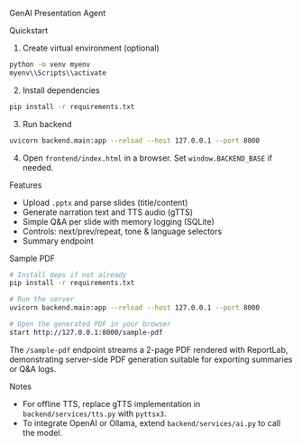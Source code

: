 GenAI Presentation Agent

Quickstart

1) Create virtual environment (optional)

```bash
python -m venv myenv
myenv\\Scripts\\activate
```

2) Install dependencies

```bash
pip install -r requirements.txt
```

3) Run backend

```bash
uvicorn backend.main:app --reload --host 127.0.0.1 --port 8000
```

4) Open `frontend/index.html` in a browser. Set `window.BACKEND_BASE` if needed.

Features

- Upload `.pptx` and parse slides (title/content)
- Generate narration text and TTS audio (gTTS)
- Simple Q&A per slide with memory logging (SQLite)
- Controls: next/prev/repeat, tone & language selectors
- Summary endpoint

Sample PDF

```bash
# Install deps if not already
pip install -r requirements.txt

# Run the server
uvicorn backend.main:app --reload --host 127.0.0.1 --port 8000

# Open the generated PDF in your browser
start http://127.0.0.1:8000/sample-pdf
```

The `/sample-pdf` endpoint streams a 2-page PDF rendered with ReportLab, demonstrating server-side PDF generation suitable for exporting summaries or Q&A logs.

Notes

- For offline TTS, replace gTTS implementation in `backend/services/tts.py` with `pyttsx3`.
- To integrate OpenAI or Ollama, extend `backend/services/ai.py` to call the model.


